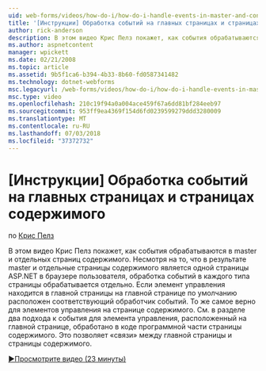 ```yaml
---
uid: web-forms/videos/how-do-i/how-do-i-handle-events-in-master-and-content-pages
title: '[Инструкции] Обработка событий на главных страницах и страницах содержимого | Документация Майкрософт'
author: rick-anderson
description: В этом видео Крис Пелз покажет, как события обрабатываются в master и отдельных страниц содержимого. Несмотря на то что в результате master и отдельных контекс...
ms.author: aspnetcontent
manager: wpickett
ms.date: 02/21/2008
ms.topic: article
ms.assetid: 9b5f1ca6-b394-4b33-8b60-fd0587341482
ms.technology: dotnet-webforms
msc.legacyurl: /web-forms/videos/how-do-i/how-do-i-handle-events-in-master-and-content-pages
msc.type: video
ms.openlocfilehash: 210c19f94a0a004ace459f67a6dd81bf284eeb97
ms.sourcegitcommit: 953ff9ea4369f154d6fd0239599279ddd3280009
ms.translationtype: MT
ms.contentlocale: ru-RU
ms.lasthandoff: 07/03/2018
ms.locfileid: "37372732"
---
```

<a name="how-do-i-handle-events-in-master-and-content-pages"></a>[Инструкции] Обработка событий на главных страницах и страницах содержимого
====================
по [Крис Пелз](https://twitter.com/chrispels)

В этом видео Крис Пелз покажет, как события обрабатываются в master и отдельных страниц содержимого. Несмотря на то, что в результате master и отдельные страницы содержимого является одной страницы ASP.NET в браузере пользователя, обработка событий в каждого типа страницы обрабатывается отдельно. Если элемент управления находится в главной страницы на главной странице по умолчанию расположен соответствующий обработчик событий. То же самое верно для элементов управления на странице содержимого. См. в разделе два подхода к события для элемента управления, расположенный на главной странице, обработано в коде программной части страницы содержимого. Это позволяет «связи» между главной страницы и страницы содержимого.

[&#9654;Просмотрите видео (23 минуты)](https://channel9.msdn.com/Blogs/ASP-NET-Site-Videos/how-do-i-handle-events-in-master-and-content-pages)
